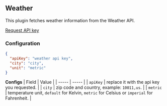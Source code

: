 ## Weather

This plugin fetches weather information from the Weather API.

[Request API key](https://openweathermap.org/api)

### Configuration

```json
{
  "apiKey": "weather api key",
  "city": "city",
  "unit": "metric"
}
```

**Configs**
| Field | Value |
| ----- | ----- |
| `apiKey` | replace it with the api key you requested. |
| `city` | zip code and country, example: `10011,us`. |
| `metric` | temperature unit, `default` for Kelvin, `metric` for Celsius or `imperial` for Fahrenheit. |
